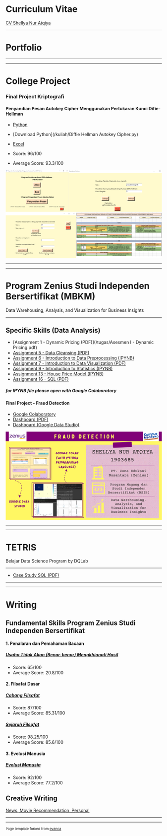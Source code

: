 # Curriculum Vitae
[CV Shellya Nur Atqiya](/pdf/CVSNA.pdf)

---
# Portfolio

---
---

# College Project

### Final Project Kriptografi
#### Penyandian Pesan Autokey Cipher Menggunakan Pertukaran Kunci Difie-Hellman
- [Python](https://drive.google.com/file/d/1oGeeAur8dfvzMr4ruQsNa5kVv-P7rW-q/view?usp=sharing)
- [Download Python](/kuliah/Diffie Hellman Autokey Cipher.py)
- [Excel](https://docs.google.com/spreadsheets/d/1W6SY8u5yhsTy0QPGemqtvYQcbKTUhQ2-/edit?usp=sharing&ouid=110868733058254967789&rtpof=true&sd=true)

- Score: 96/100
- Average Score: 93.3/100

<img src="images/Kripto.png"/>


---
---

# Program Zenius Studi Independen Bersertifikat (MBKM)
Data Warehousing, Analysis, and Visualization for Business Insights

---

## Specific Skills (Data Analysis)

- [Assignment 1 - Dynamic Pricing (PDF)](/tugas/Asesmen I - Dynamic Pricing.pdf)
- [Assignment 5 - Data Cleansing (PDF)](/tugas/AsesmenTopic5PPT.pdf)
- [Assignment 6 - Introduction to Data Preprocessing (IPYNB)](https://drive.google.com/file/d/1-b8TGfFM0VK-Q3SBX164OZ4NuVBmaJSX/view?usp=sharing)
- [Assignment 7 - Introduction to Data Visualization (PDF)](/tugas/7-DV.pdf)
- [Assignment 9 - Introduction to Statistics (IPYNB)](https://drive.google.com/file/d/12vWWsCnidbYn51239g8uqACYYGR-p7PG/view?usp=sharing)
- [Assignment 13 - House Price Model (IPYNB)](https://colab.research.google.com/drive/1FTRPYbKXzVY3ApbhRbVYb_EcruzA3zbX?usp=sharing)
- [Assignment 16 - SQL (PDF)](/tugas/16-SQL.pdf)
##### for IPYNB file please open with Google Colaboratory

#### Final Project - Fraud Detection
- [Google Colaboratory](https://colab.research.google.com/drive/1xHWIGOgDqfsyZRNIWkoNeq5NEsy6XCFD?usp=sharing)
- [Dashboard (PDF)](/tugas/Final_Project_Shel.pdf)
- [Dashboard (Google Data Studio)](https://datastudio.google.com/reporting/da17ce10-3aea-4c78-adad-c3c3d8268698) 

<img src="images/PZSIB-1.png"/>

---
---
# TETRIS 
Belajar Data Science Program by DQLab

---
- [Case Study SQL (PDF)](/tugas/SQLTetris.pdf)

---
---
# Writing


## Fundamental Skills Program Zenius Studi Independen Bersertifikat

#### 1. Penalaran dan Pemahaman Bacaan
##### [Usaha Tidak Akan (Benar-benar) Mengkhianati Hasil](/fundamental/EsaiPemahamanBacaan.pdf)
- Score: 65/100
- Average Score: 20.8/100

#### 2. Filsafat Dasar
##### [Cabang Filsafat](/fundamental/CabangFilsafat.pdf)
- Score: 87/100
- Average Score: 85.31/100

##### [Sejarah Filsafat](/fundamental/SejarahFilsafat.pdf)
- Score: 98.25/100
- Average Score: 85.6/100

#### 3. Evolusi Manusia
##### [Evolusi Manusia](/fundamental/EvolusiManusia.pdf)
- Score: 92/100
- Average Score: 77.2/100

## Creative Writing
[News, Movie Recommendation, Personal](/pdf/Writer_Shel.pdf)

---
---
<p style="font-size:11px">Page template forked from <a href="https://github.com/evanca/quick-portfolio">evanca</a></p>
<!-- Remove above link if you don't want to attibute -->
